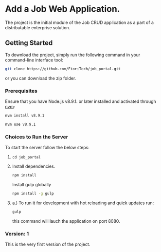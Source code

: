 # Add a Job Web Application.
The project is the initial module of the Job CRUD application as a part of a distributable enterprise solution.

## Getting Started

To download the project, simply run the following command in your command-line interface tool:
```sh
git clone https://github.com/FioriTech/job_portal.git
```
or you can download the zip folder.

### Prerequisites

Ensure that you have Node.js v8.9.1. or later installed and activated through [nvm](https://github.com/creationix/nvm):
```sh
nvm install v8.9.1
```
```sh
nvm use v8.9.1
```

### Choices to Run the Server
To start the server follow the below steps:

1. ```cd job_portal```
2. Install dependencies.
    ```sh
    npm install
    ```

    Install gulp globally
    ```sh
    npm install -g gulp
    ```
3.  a.) To run it for development with hot reloading and quick updates run:
    ```sh
    gulp
    ```
    this command will lauch the application on port 8080.

### Version: 1
This is the very first version of the project.
